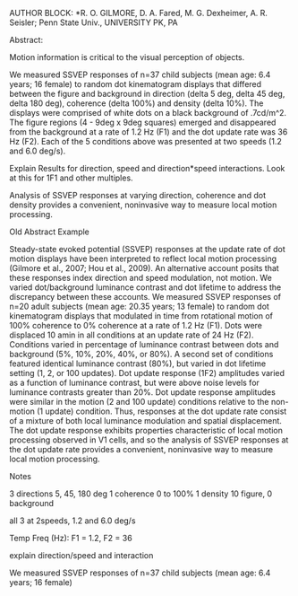 
AUTHOR BLOCK: *R. O. GILMORE, D. A. Fared, M. G. Dexheimer, A. R. Seisler; Penn State Univ., UNIVERSITY PK, PA  

Abstract: 

Motion information is critical to the visual perception of objects.

We measured SSVEP responses of n=37 child subjects (mean age: 6.4 years; 16 female) to random 
dot kinematogram displays that differed between the figure and background in direction (delta 5 deg, delta 45 deg, delta 180 deg), coherence (delta 100%) and density (delta 10%). The displays were comprised of white dots on a black background of .7cd/m^2. The figure regions (4 - 9deg x 9deg squares) emerged and disappeared from the background at a rate of 1.2 Hz (F1) and the dot update rate was 36 Hz (F2). Each of the 5 conditions above was presented at two speeds (1.2 and 6.0 deg/s).

Explain Results for direction, speed and direction*speed interactions. Look at this for 1F1 and other multiples.

Analysis of SSVEP responses at varying direction, coherence and dot density provides a convenient, noninvasive way to measure local motion processing.







Old Abstract Example

Steady-state evoked potential (SSVEP) responses at the update rate of dot motion displays have 
been interpreted to reflect local motion processing (Gilmore et al., 2007; Hou et al., 2009). An 
alternative account posits that these responses index direction and speed modulation, not motion. We 
varied dot/background luminance contrast and dot lifetime to address the discrepancy between these 
accounts.  We measured SSVEP responses of n=20 adult subjects (mean age: 20.35 years; 13 female)  to random dot kinematogram displays that modulated in time from rotational motion of 100% coherence to 0% 
coherence at a rate of 1.2 Hz (F1). Dots were displaced 10 amin in all conditions at an update rate of 
24 Hz (F2). Conditions varied in percentage of luminance contrast between dots and background (5%, 10%, 
20%, 40%, or 80%). A second set of conditions featured identical luminance contrast (80%), but varied in
dot lifetime setting (1, 2, or 100 updates). Dot update response (1F2) amplitudes varied as a function 
of luminance contrast, but were above noise levels for luminance contrasts greater than 20%. Dot update 
response amplitudes were similar in the motion (2 and 100 update) conditions relative to the non-motion 
(1 update) condition. Thus, responses at the dot update rate consist of a mixture of both local 
luminance modulation and spatial displacement. The dot update response exhibits properties 
characteristic of local motion processing observed in V1 cells, and so the analysis of SSVEP responses 
at the dot update rate provides a convenient, noninvasive way to measure local motion processing.
 

Notes

3 directions 5, 45, 180 deg
1 coherence 0 to 100%
1 density 10 figure, 0 background

all 3 at 2speeds, 1.2 and 6.0 deg/s

Temp Freq (Hz): F1 = 1.2, F2 = 36  

explain direction/speed and interaction

We measured SSVEP responses of n=37 child subjects (mean age: 6.4 years; 16 female) 
